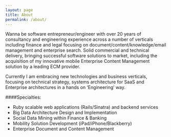 ```yaml
---
layout: page
title: About
permalink: /about/
---
```

Wanna be software entrepreneur/engineer with over 20 years of consultancy and engineering experience across a number of verticals including finance and legal focusing on document/content/knowledge/email management and enterprise search. Solid commercial and technical delivery, bringing successful software solutions to market, including the acquisition of my innovative mobile Enterprise Content Management solution by a leading ECM provider.

Currently I am embracing new technologies and business verticals, focusing on technical strategy, systems architecture for SaaS and Enterprise architectures in a hands on ‘Engineering’ way.

####Specialties:

  * Ruby scalable web applications (Rails/Sinatra)&nbsp;and backend services
  * Big Data Architecture Design and Implementation
  * Social Data Mining within Finance &amp; Banking
  * Mobility Solution Development (iPad/iPhone/Blackberry)
  * Enterprise Document and Content Management
